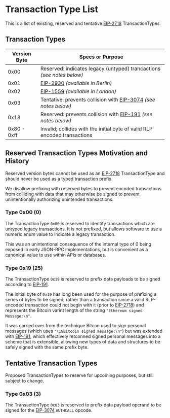 Transaction Type List
=====================

This is a list of existing, reserved and tentative
[EIP-2718](https://eips.ethereum.org/EIPS/eip-2718) TransactionTypes.

Transaction Types
-----------------

| Version Byte | Specs or Purpose |
|--------------|------------------|
| 0x00  | Reserved: indicates legacy (untyped) trancactions *(see notes below)* |
| 0x01  | [EIP-2930](https://eips.ethereum.org/EIPS/eip-2930) *(available in Berlin)* |
| 0x02  | [EIP-1559](https://eips.ethereum.org/EIPS/eip-1559) *(available in London)* |
| 0x03  | Tentative: prevents collision with [EIP-3074](https://eips.ethereum.org/EIPS/eip-3074) *(see notes below)* |
| 0x18  | Reserved: prevents collision with [EIP-191](https://eips.ethereum.org/EIPS/eip-191) *(see notes below)* |
| 0x80 - 0xff  | Invalid; collides with the initial byte of valid RLP encoded transactions |


Reserved Transaction Types Motivation and History
-------------------------------------------------

Reserved version bytes cannot be used as an [EIP-2718](https://eips.ethereum.org/EIPS/eip-2718)
TransactionType and should never be used as a typed transaction prefix.

We disallow prefixing with reserved bytes to prevent encoded transactions from
colliding with data that may otherwise be signed to prevent unintentionally
authorizing unintended transactions.


### Type 0x00 (0)

The TransactionType `0x00` is reserved to identify transactions which
are untyped legacy transactions. It is not prefixed, but allows
software to use a numeric enum value to indicate a legacy transaction.

This was an unintentional consequence of the internal type of 0 being
exposed in early JSON-RPC implementations, but is convenient as a
canonical value to use within APIs or databases.


### Type 0x19 (25)

The TransactionType `0x19` is reserved to prefix data payloads to be
signed according to [EIP-191](https://eips.ethereum.org/EIPS/eip-191).

The initial byte of `0x19` has long been used for the purpose of
prefixing a series of bytes to be signed, rather than a transaction
since a valid RLP-encoded transaction could not begin with it (prior to 
[EIP-2718](https://eips.ethereum.org/EIPS/eip-2718)) and represents the
Bitcoin varint length of the string `"Ethereum signed Message:\n"`.

It was carried over from the technique Bitcon used to sign personal messages
(which uses `"\18Bitcoin signed message:\n"`) but was extended with
[EIP-191](https://eips.ethereum.org/EIPS/eip-191), which effectively
retconned signed personal messages into a scheme that is extensible,
allowing new types of data and structures to be safely signed with
the same prefix byte.


Tentative Transaction Types
---------------------------

Proposed TransactionTypes to reserve for upcoming purposes, but
still subject to change.


### Type 0x03 (3)

The TransactionType `0x03` is reserved to prefix data payload operand
to be signed for the [EIP-3074](https://eips.ethereum.org/EIPS/eip-3074)
`AUTHCALL` opcode.
